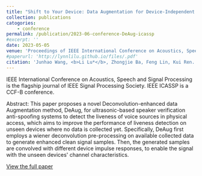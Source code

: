 ```yaml
---
title: "Shift to Your Device: Data Augmentation for Device-Independent Speaker Verification Anti-Spoofing"
collection: publications
catogories: 
    - conference
permalink: /publication/2023-06-conference-DeAug-icassp
#excerpt: ''
date: 2023-05-05
venue: 'Proceedings of IEEE International Conference on Acoustics, Speech and Signal Processing (IEEE ICASSP)'
#paperurl: 'http://lynnlilu.github.io/files/.pdf'
citation: 'Junhao Wang, <b>Li Lu*</b>, Zhongjie Ba, Feng Lin, Kui Ren. &quot;Shift to Your Device: Data Augmentation for Device-Independent Speaker Verification Anti-Spoofing.&quot; <i>Proceedings of IEEE International Conference on Acoustics, Speech and Signal Processing (IEEE ICASSP)</i>. Rhodes Island, Greece. 2023. doi: 10.1109/ICASSP49357.2023.10097168.'
---
```


IEEE International Conference on Acoustics, Speech and Signal Processing is the flagship journal of IEEE Signal Processing Society. IEEE ICASSP is a CCF-B conference.

Abstract: This paper proposes a novel Deconvolution-enhanced data Augmentation method, DeAug, for ultrasonic-based speaker verification anti-spoofing systems to detect the liveness of voice sources in physical access, which aims to improve the performance of liveness detection on unseen devices where no data is collected yet. Specifically, DeAug first employs a wiener deconvolution pre-processing on available collected data to generate enhanced clean signal samples. Then, the generated samples are convolved with different device impulse responses, to enable the signal with the unseen devices' channel characteristics.


[View the full paper](https://www.doi.org/10.1109/ICASSP49357.2023.10097168)
